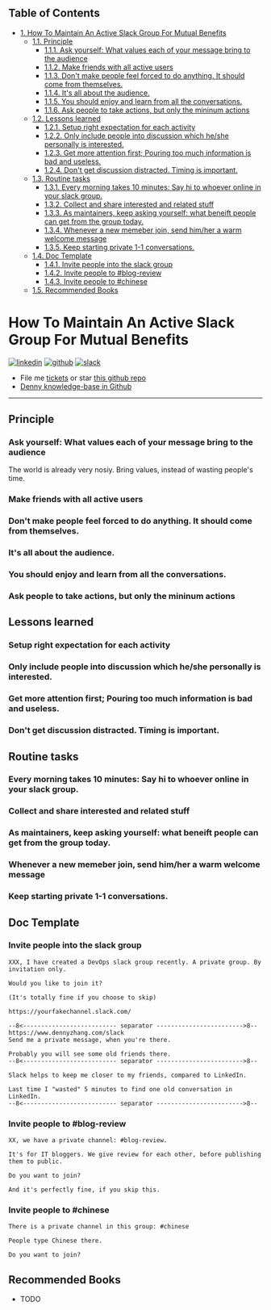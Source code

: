 <div id="table-of-contents">
<h2>Table of Contents</h2>
<div id="text-table-of-contents">
<ul>
<li><a href="#sec-1">1. How To Maintain An Active Slack Group For Mutual Benefits</a>
<ul>
<li><a href="#sec-1-1">1.1. Principle</a>
<ul>
<li><a href="#sec-1-1-1">1.1.1. Ask yourself: What values each of your message bring to the audience</a></li>
<li><a href="#sec-1-1-2">1.1.2. Make friends with all active users</a></li>
<li><a href="#sec-1-1-3">1.1.3. Don't make people feel forced to do anything. It should come from themselves.</a></li>
<li><a href="#sec-1-1-4">1.1.4. It's all about the audience.</a></li>
<li><a href="#sec-1-1-5">1.1.5. You should enjoy and learn from all the conversations.</a></li>
<li><a href="#sec-1-1-6">1.1.6. Ask people to take actions, but only the mininum actions</a></li>
</ul>
</li>
<li><a href="#sec-1-2">1.2. Lessons learned</a>
<ul>
<li><a href="#sec-1-2-1">1.2.1. Setup right expectation for each activity</a></li>
<li><a href="#sec-1-2-2">1.2.2. Only include people into discussion which he/she personally is interested.</a></li>
<li><a href="#sec-1-2-3">1.2.3. Get more attention first; Pouring too much information is bad and useless.</a></li>
<li><a href="#sec-1-2-4">1.2.4. Don't get discussion distracted. Timing is important.</a></li>
</ul>
</li>
<li><a href="#sec-1-3">1.3. Routine tasks</a>
<ul>
<li><a href="#sec-1-3-1">1.3.1. Every morning takes 10 minutes: Say hi to whoever online in your slack group.</a></li>
<li><a href="#sec-1-3-2">1.3.2. Collect and share interested and related stuff</a></li>
<li><a href="#sec-1-3-3">1.3.3. As maintainers, keep asking yourself: what beneift people can get from the group today.</a></li>
<li><a href="#sec-1-3-4">1.3.4. Whenever a new memeber join, send him/her a warm welcome message</a></li>
<li><a href="#sec-1-3-5">1.3.5. Keep starting private 1-1 conversations.</a></li>
</ul>
</li>
<li><a href="#sec-1-4">1.4. Doc Template</a>
<ul>
<li><a href="#sec-1-4-1">1.4.1. Invite people into the slack group</a></li>
<li><a href="#sec-1-4-2">1.4.2. Invite people to #blog-review</a></li>
<li><a href="#sec-1-4-3">1.4.3. Invite people to #chinese</a></li>
</ul>
</li>
<li><a href="#sec-1-5">1.5. Recommended Books</a></li>
</ul>
</li>
</ul>
</div>
</div>


# How To Maintain An Active Slack Group For Mutual Benefits<a id="sec-1" name="sec-1"></a>

<a href="https://www.linkedin.com/in/dennyzhang001"><img src="https://www.dennyzhang.com/wp-content/uploads/sns/linkedin.png" alt="linkedin" /></a>
<a href="https://github.com/DennyZhang"><img src="https://www.dennyzhang.com/wp-content/uploads/sns/github.png" alt="github" /></a>
<a href="https://www.dennyzhang.com/slack"><img src="https://www.dennyzhang.com/wp-content/uploads/sns/slack.png" alt="slack" /></a>

-   File me [tickets](<https://github.com/DennyZhang/maintain-slack-group/issues>) or star [this github repo](<https://github.com/DennyZhang/maintain-slack-group>)
-   [Denny knowledge-base in Github](https://github.com/search?utf8=✓&q=topic%3Aknowledge-base+user%3ADennyZhang&type=Repositories)

---

## Principle<a id="sec-1-1" name="sec-1-1"></a>

### Ask yourself: What values each of your message bring to the audience<a id="sec-1-1-1" name="sec-1-1-1"></a>

The world is already very nosiy. Bring values, instead of wasting people's time.  

### Make friends with all active users<a id="sec-1-1-2" name="sec-1-1-2"></a>

### Don't make people feel forced to do anything. It should come from themselves.<a id="sec-1-1-3" name="sec-1-1-3"></a>

### It's all about the audience.<a id="sec-1-1-4" name="sec-1-1-4"></a>

### You should enjoy and learn from all the conversations.<a id="sec-1-1-5" name="sec-1-1-5"></a>

### Ask people to take actions, but only the mininum actions<a id="sec-1-1-6" name="sec-1-1-6"></a>

## Lessons learned<a id="sec-1-2" name="sec-1-2"></a>

### Setup right expectation for each activity<a id="sec-1-2-1" name="sec-1-2-1"></a>

### Only include people into discussion which he/she personally is interested.<a id="sec-1-2-2" name="sec-1-2-2"></a>

### Get more attention first; Pouring too much information is bad and useless.<a id="sec-1-2-3" name="sec-1-2-3"></a>

### Don't get discussion distracted. Timing is important.<a id="sec-1-2-4" name="sec-1-2-4"></a>

## Routine tasks<a id="sec-1-3" name="sec-1-3"></a>

### Every morning takes 10 minutes: Say hi to whoever online in your slack group.<a id="sec-1-3-1" name="sec-1-3-1"></a>

### Collect and share interested and related stuff<a id="sec-1-3-2" name="sec-1-3-2"></a>

### As maintainers, keep asking yourself: what beneift people can get from the group today.<a id="sec-1-3-3" name="sec-1-3-3"></a>

### Whenever a new memeber join, send him/her a warm welcome message<a id="sec-1-3-4" name="sec-1-3-4"></a>

### Keep starting private 1-1 conversations.<a id="sec-1-3-5" name="sec-1-3-5"></a>

## Doc Template<a id="sec-1-4" name="sec-1-4"></a>

### Invite people into the slack group<a id="sec-1-4-1" name="sec-1-4-1"></a>

    XXX, I have created a DevOps slack group recently. A private group. By invitation only.
    
    Would you like to join it?
    
    (It's totally fine if you choose to skip)
    
    https://yourfakechannel.slack.com/
    
    --8<-------------------------- separator ------------------------>8--
    https://www.dennyzhang.com/slack
    Send me a private message, when you're there.
    
    Probably you will see some old friends there.
    --8<-------------------------- separator ------------------------>8--
    
    Slack helps to keep me closer to my friends, compared to LinkedIn.
    
    Last time I "wasted" 5 minutes to find one old conversation in LinkedIn.
    --8<-------------------------- separator ------------------------>8--

### Invite people to #blog-review<a id="sec-1-4-2" name="sec-1-4-2"></a>

    XX, we have a private channel: #blog-review.
    
    It's for IT bloggers. We give review for each other, before publishing them to public.
    
    Do you want to join?
    
    And it's perfectly fine, if you skip this.

### Invite people to #chinese<a id="sec-1-4-3" name="sec-1-4-3"></a>

    There is a private channel in this group: #chinese
    
    People type Chinese there.
    
    Do you want to join?

## Recommended Books<a id="sec-1-5" name="sec-1-5"></a>

-   TODO